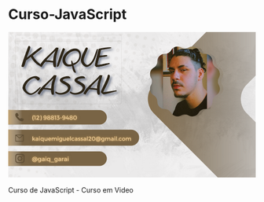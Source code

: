 # Curso-JavaScript
 <img src="cartao-visita.png">
 <p>
    Curso de JavaScript - Curso em Video
 </p>
